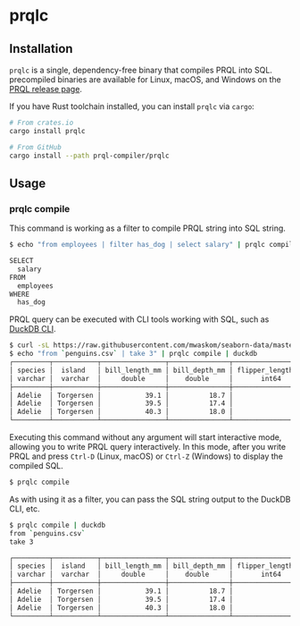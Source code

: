 # prqlc

## Installation

`prqlc` is a single, dependency-free binary that compiles PRQL into SQL.
precompiled binaries are available for Linux, macOS, and Windows on the [PRQL release page](https://github.com/PRQL/prql/releases).

If you have Rust toolchain installed, you can install `prqlc` via `cargo`:

```sh
# From crates.io
cargo install prqlc
```

```sh
# From GitHub
cargo install --path prql-compiler/prqlc
```

<!-- It can be installed via brew too:

```sh
brew install prql/prql/prql-compiler
``` -->

## Usage

### prqlc compile

This command is working as a filter to compile PRQL string into SQL string.

```sh
$ echo "from employees | filter has_dog | select salary" | prqlc compile

SELECT
  salary
FROM
  employees
WHERE
  has_dog
```

PRQL query can be executed with CLI tools working with SQL, such as [DuckDB CLI](https://duckdb.org/docs/api/cli.html).

```sh
$ curl -sL https://raw.githubusercontent.com/mwaskom/seaborn-data/master/penguins.csv -o penguins.csv
$ echo "from `penguins.csv` | take 3" | prqlc compile | duckdb
┌─────────┬───────────┬────────────────┬───────────────┬───────────────────┬─────────────┬─────────┐
│ species │  island   │ bill_length_mm │ bill_depth_mm │ flipper_length_mm │ body_mass_g │   sex   │
│ varchar │  varchar  │     double     │    double     │       int64       │    int64    │ varchar │
├─────────┼───────────┼────────────────┼───────────────┼───────────────────┼─────────────┼─────────┤
│ Adelie  │ Torgersen │           39.1 │          18.7 │               181 │        3750 │ MALE    │
│ Adelie  │ Torgersen │           39.5 │          17.4 │               186 │        3800 │ FEMALE  │
│ Adelie  │ Torgersen │           40.3 │          18.0 │               195 │        3250 │ FEMALE  │
└─────────┴───────────┴────────────────┴───────────────┴───────────────────┴─────────────┴─────────┘
```

Executing this command without any argument will start interactive mode, allowing you to write PRQL query interactively.
In this mode, after you write PRQL and press `Ctrl-D` (Linux, macOS) or `Ctrl-Z` (Windows) to display the compiled SQL.

```sh
$ prqlc compile
```

As with using it as a filter, you can pass the SQL string output to the DuckDB CLI, etc.

```sh
$ prqlc compile | duckdb
from `penguins.csv`
take 3

┌─────────┬───────────┬────────────────┬───────────────┬───────────────────┬─────────────┬─────────┐
│ species │  island   │ bill_length_mm │ bill_depth_mm │ flipper_length_mm │ body_mass_g │   sex   │
│ varchar │  varchar  │     double     │    double     │       int64       │    int64    │ varchar │
├─────────┼───────────┼────────────────┼───────────────┼───────────────────┼─────────────┼─────────┤
│ Adelie  │ Torgersen │           39.1 │          18.7 │               181 │        3750 │ MALE    │
│ Adelie  │ Torgersen │           39.5 │          17.4 │               186 │        3800 │ FEMALE  │
│ Adelie  │ Torgersen │           40.3 │          18.0 │               195 │        3250 │ FEMALE  │
└─────────┴───────────┴────────────────┴───────────────┴───────────────────┴─────────────┴─────────┘
```
